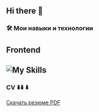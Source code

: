 ## Hi there 👋
### 🛠️ **Мои навыки и технологии**

## Frontend
![My Skills](https://skillicons.dev/icons?i=react,js,css,html,ts,vscode,redux,webpack,vite,jest,figma&perline=10)
---

### **CV** ⬇️⬇️ ⬇️   
[Скачать резюме PDF](https://drive.google.com/file/d/1PnkKLVcos2oh63fPGEJv6sFnvwKnko7p/view?usp=sharing)
